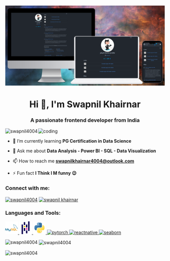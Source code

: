 ![logo](https://github.com/Swapnil4004/Swapnil4004/blob/main/screenshot.png?raw=true)

<h1 align="center">Hi 👋, I'm Swapnil Khairnar</h1>
<h3 align="center">A passionate frontend developer from India</h3>

<img align="right" alt="coding" width="400" src="https://cdn.dribbble.com/users/330915/screenshots/3587000/10_coding_dribbble.gif">

<p align="left"> <img src="https://komarev.com/ghpvc/?username=swapnil4004&label=Profile%20views&color=0e75b6&style=flat" alt="swapnil4004" /> </p>

- 🌱 I’m currently learning **PG Certification in Data Science**

- 💬 Ask me about **Data Analysis - Power BI - SQL - Data Visualization**

- 📫 How to reach me **swapnilkhairnar4004@outlook.com**

- ⚡ Fun fact **I Think I M funny 😉**

<h3 align="left">Connect with me:</h3>
<p align="left">
<a href="https://twitter.com/swapnil4004" target="blank"><img align="center" src="https://raw.githubusercontent.com/rahuldkjain/github-profile-readme-generator/master/src/images/icons/Social/twitter.svg" alt="swapnil4004" height="30" width="40" /></a>
<a href="https://linkedin.com/in/swapnil khairnar" target="blank"><img align="center" src="https://raw.githubusercontent.com/rahuldkjain/github-profile-readme-generator/master/src/images/icons/Social/linked-in-alt.svg" alt="swapnil khairnar" height="30" width="40" /></a>
</p>

<h3 align="left">Languages and Tools:</h3>
<p align="left"> <a href="https://www.mysql.com/" target="_blank" rel="noreferrer"> <img src="https://raw.githubusercontent.com/devicons/devicon/master/icons/mysql/mysql-original-wordmark.svg" alt="mysql" width="40" height="40"/> </a> <a href="https://pandas.pydata.org/" target="_blank" rel="noreferrer"> <img src="https://raw.githubusercontent.com/devicons/devicon/2ae2a900d2f041da66e950e4d48052658d850630/icons/pandas/pandas-original.svg" alt="pandas" width="40" height="40"/> </a> <a href="https://www.python.org" target="_blank" rel="noreferrer"> <img src="https://raw.githubusercontent.com/devicons/devicon/master/icons/python/python-original.svg" alt="python" width="40" height="40"/> </a> <a href="https://pytorch.org/" target="_blank" rel="noreferrer"> <img src="https://www.vectorlogo.zone/logos/pytorch/pytorch-icon.svg" alt="pytorch" width="40" height="40"/> </a> <a href="https://reactnative.dev/" target="_blank" rel="noreferrer"> <img src="https://reactnative.dev/img/header_logo.svg" alt="reactnative" width="40" height="40"/> </a> <a href="https://seaborn.pydata.org/" target="_blank" rel="noreferrer"> <img src="https://seaborn.pydata.org/_images/logo-mark-lightbg.svg" alt="seaborn" width="40" height="40"/> </a> </p>

<p><img align="left" src="https://github-readme-stats.vercel.app/api/top-langs?username=swapnil4004&show_icons=true&locale=en&layout=compact" alt="swapnil4004" /></p>

<p>&nbsp;<img align="center" src="https://github-readme-stats.vercel.app/api?username=swapnil4004&show_icons=true&locale=en" alt="swapnil4004" /></p>

<p><img align="center" src="https://github-readme-streak-stats.herokuapp.com/?user=swapnil4004&" alt="swapnil4004" /></p>

